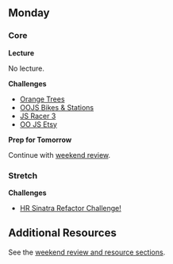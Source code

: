 ## Monday

### Core

**Lecture**

No lecture.

**Challenges**

- [Orange Trees](../../../../oojs-orange-tree-challenge)
- [OOJS Bikes & Stations](../../../../oojs-bikes-and-stations-challenge)
- [JS Racer 3](../../../../javascript-racer-3-sane-javascript-challenge)
- [OO JS Etsy](../../../../oo-js-etsy-challenge)

**Prep for Tomorrow**

Continue with [weekend review](../week-5/weekend.md).

### Stretch

**Challenges**

- [HR Sinatra Refactor Challenge!](../../../../hr-sinatra-refactor-challenge)

## Additional Resources

See the [weekend review and resource sections](../week-5/weekend.md).


